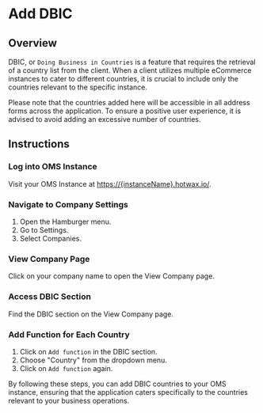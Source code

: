 # Add DBIC

## Overview
DBIC, or `Doing Business in Countries` is a feature that requires the retrieval of a country list from the client. When a client utilizes multiple eCommerce instances to cater to different countries, it is crucial to include only the countries relevant to the specific instance. 

Please note that the countries added here will be accessible in all address forms across the application. To ensure a positive user experience, it is advised to avoid adding an excessive number of countries.

## Instructions

### Log into OMS Instance

Visit your OMS Instance at [https://{instanceName}.hotwax.io/](https://{instanceName}.hotwax.io/).

### Navigate to Company Settings

1. Open the Hamburger menu.
2. Go to Settings.
3. Select Companies.

### View Company Page

Click on your company name to open the View Company page.

### Access DBIC Section

Find the DBIC section on the View Company page.

### Add Function for Each Country

1. Click on `Add function` in the DBIC section.
2. Choose "Country" from the dropdown menu.
3. Click on `Add function` again.


By following these steps, you can  add DBIC countries to your OMS instance, ensuring that the application caters specifically to the countries relevant to your business operations.


